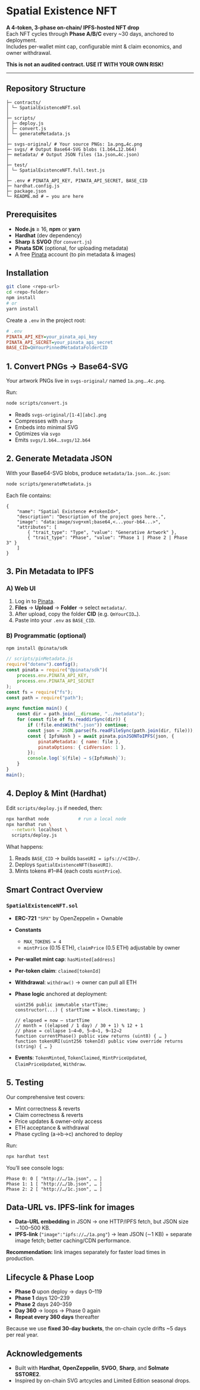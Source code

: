 # Spatial Existence NFT

**A 4-token, 3-phase on-chain/ IPFS-hosted NFT drop**  
Each NFT cycles through **Phase A/B/C** every ~30 days, anchored to deployment.  
Includes per-wallet mint cap, configurable mint & claim economics, and owner withdrawal.

**This is not an audited contract. USE IT WITH YOUR OWN RISK!**

---

## Repository Structure

```
├─ contracts/
│ └─ SpatialExistenceNFT.sol
│
├─ scripts/
│ ├─ deploy.js
│ ├─ convert.js
│ └─ generateMetadata.js
│
├─ svgs-original/ # Your source PNGs: 1a.png…4c.png
├─ svgs/ # Output Base64-SVG blobs (1.b64…12.b64)
├─ metadata/ # Output JSON files (1a.json…4c.json)
│
├─ test/
│ └─ SpatialExistenceNFT.full.test.js
│
├─ .env # PINATA_API_KEY, PINATA_API_SECRET, BASE_CID
├─ hardhat.config.js
├─ package.json
└─ README.md # ← you are here

```

## Prerequisites

- **Node.js** ≥ 16, **npm** or **yarn**
- **Hardhat** (dev dependency)
- **Sharp** & **SVGO** (for `convert.js`)
- **Pinata SDK** (optional, for uploading metadata)
- A free [Pinata](https://pinata.cloud) account (to pin metadata & images)

## Installation

```bash
git clone <repo-url>
cd <repo-folder>
npm install
# or
yarn install
```

Create a `.env` in the project root:

```ini
# .env
PINATA_API_KEY=your_pinata_api_key
PINATA_API_SECRET=your_pinata_api_secret
BASE_CID=QmYourPinnedMetadataFolderCID
```

## 1. Convert PNGs → Base64-SVG

Your artwork PNGs live in `svgs-original/` named `1a.png`…`4c.png`.

Run:

```bash
node scripts/convert.js
```

- Reads `svgs-original/[1-4][abc].png`
- Compresses with `sharp`
- Embeds into minimal SVG
- Optimizes via `svgo`
- Emits `svgs/1.b64`…`svgs/12.b64`

## 2. Generate Metadata JSON

With your Base64-SVG blobs, produce `metadata/1a.json`…`4c.json`:

```bash
node scripts/generateMetadata.js
```

Each file contains:

```jsonc
{
	"name": "Spatial Existence #<tokenId>",
	"description": "Description of the project goes here..",
	"image": "data:image/svg+xml;base64,<...your-b64...>",
	"attributes": [
		{ "trait_type": "Type", "value": "Generative Artwork" },
		{ "trait_type": "Phase", "value": "Phase 1 | Phase 2 | Phase 3" }
	]
}
```

## 3. Pin Metadata to IPFS

### A) Web UI

1. Log in to [Pinata](https://pinata.cloud).
2. **Files** → **Upload** → **Folder** → select `metadata/`.
3. After upload, copy the folder **CID** (e.g. `QmYourCID…`).
4. Paste into your `.env` as `BASE_CID`.

### B) Programmatic (optional)

```bash
npm install @pinata/sdk
```

```js
// scripts/pinMetadata.js
require("dotenv").config();
const pinata = require("@pinata/sdk")(
	process.env.PINATA_API_KEY,
	process.env.PINATA_API_SECRET
);
const fs = require("fs");
const path = require("path");

async function main() {
	const dir = path.join(__dirname, "../metadata");
	for (const file of fs.readdirSync(dir)) {
		if (!file.endsWith(".json")) continue;
		const json = JSON.parse(fs.readFileSync(path.join(dir, file)));
		const { IpfsHash } = await pinata.pinJSONToIPFS(json, {
			pinataMetadata: { name: file },
			pinataOptions: { cidVersion: 1 },
		});
		console.log(`${file} → ${IpfsHash}`);
	}
}
main();
```

## 4. Deploy & Mint (Hardhat)

Edit `scripts/deploy.js` if needed, then:

```bash
npx hardhat node           # run a local node
npx hardhat run \
  --network localhost \
  scripts/deploy.js
```

What happens:

1. Reads `BASE_CID` → builds `baseURI = ipfs://<CID>/`.
2. Deploys `SpatialExistenceNFT(baseURI)`.
3. Mints tokens #1–#4 (each costs `mintPrice`).

## Smart Contract Overview

### `SpatialExistenceNFT.sol`

- **ERC-721** `"SPX"` by OpenZeppelin + Ownable
- **Constants**

  - `MAX_TOKENS = 4`
  - `mintPrice` (0.15 ETH), `claimPrice` (0.5 ETH) adjustable by owner

- **Per-wallet mint cap**: `hasMinted[address]`
- **Per-token claim**: `claimed[tokenId]`
- **Withdrawal**: `withdraw()` → owner can pull all ETH
- **Phase logic** anchored at deployment:

  ```solidity
  uint256 public immutable startTime;
  constructor(...) { startTime = block.timestamp; }

  // elapsed = now – startTime
  // month = ((elapsed / 1 day) / 30 + 1) % 12 + 1
  // phase = collapse 1–4→0, 5–8→1, 9–12→2
  function currentPhase() public view returns (uint8) { … }
  function tokenURI(uint256 tokenId) public view override returns (string) { … }
  ```

- **Events**: `TokenMinted`, `TokenClaimed`, `MintPriceUpdated`, `ClaimPriceUpdated`, `Withdraw`.

## 5. Testing

Our comprehensive test covers:

- Mint correctness & reverts
- Claim correctness & reverts
- Price updates & owner-only access
- ETH acceptance & withdrawal
- Phase cycling (a→b→c) anchored to deploy

Run:

```bash
npx hardhat test
```

You’ll see console logs:

```
Phase 0: 0 [ "http://…/1a.json", … ]
Phase 1: 1 [ "http://…/1b.json", … ]
Phase 2: 2 [ "http://…/1c.json", … ]
```

## Data-URL vs. IPFS-link for images

- **Data-URL embedding** in JSON → one HTTP/IPFS fetch, but JSON size ∼100–500 KB.
- **IPFS-link** (`"image":"ipfs://…/1a.png"`) → lean JSON (∼1 KB) + separate image fetch; better caching/CDN performance.

**Recommendation:** link images separately for faster load times in production.

## Lifecycle & Phase Loop

- **Phase 0** upon deploy → days 0–119
- **Phase 1** days 120–239
- **Phase 2** days 240–359
- **Day 360** → loops → Phase 0 again
- **Repeat every 360 days** thereafter

Because we use **fixed 30-day buckets**, the on-chain cycle drifts \~5 days per real year.

## Acknowledgements

- Built with **Hardhat**, **OpenZeppelin**, **SVGO**, **Sharp**, and **Solmate SSTORE2**.
- Inspired by on-chain SVG artcycles and Limited Edition seasonal drops.
